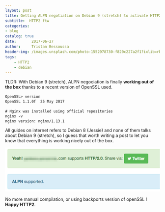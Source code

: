 ```yaml
---
layout: post
title: Getting ALPN negotiation on Debian 9 (stretch) to activate HTTP2 with nginx
subtitle:  HTTP2 ftw
categories:
- blog
catalog: true
date:       2017-06-27
author:     Tristan Bessoussa
header-img: /images.unsplash.com/photo-1552978730-f820c227a2f1?ixlib=rb-1.2.1&ixid=eyJhcHBfaWQiOjEyMDd9&auto=format&fit=crop&w=2089&q=80
tags:
    - HTTP2
    - debian
---
```


TLDR: With Debian 9 (stretch), ALPN negociation is finally **working out of the box** thanks to a recent version of OpenSSL used.


```
OpenSSL> version
OpenSSL 1.1.0f  25 May 2017

# Nginx was installed using official repositories
nginx -v
nginx version: nginx/1.13.1
```

All guides on internet refers to Debian 8 (Jessie) and none of them talks about Debian 9 (stretch), so I guess that worth writing a post to let you know that everything is working nicely out of the box.

[![Proof http2 ALPN nginx](/img/http2_alpn_debian_stretch.png)](https://tools.keycdn.com/http2-test)

No more manual compilation, or using backports version of openSSL ! **Happy HTTP2**.
